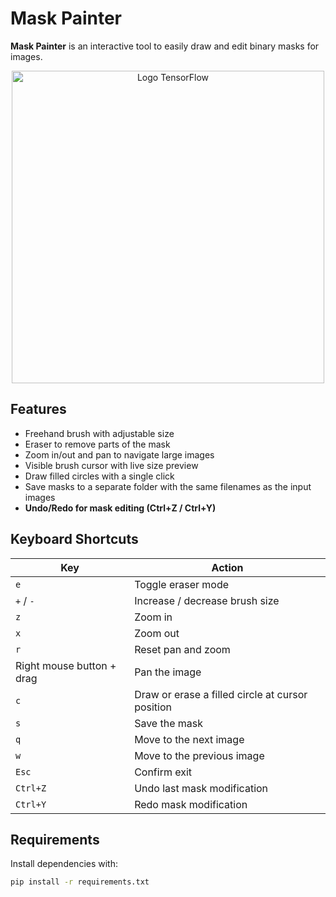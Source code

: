 # Mask Painter

**Mask Painter** is an interactive tool to easily draw and edit binary masks for images.

<p align="center">
  <img src="https://www.sentireascoltare.com/wp-content/uploads/2017/05/twin-peaks-e1494510660493.jpg" alt="Logo TensorFlow" width="500"/>
</p>

## Features

- Freehand brush with adjustable size
- Eraser to remove parts of the mask
- Zoom in/out and pan to navigate large images
- Visible brush cursor with live size preview
- Draw filled circles with a single click
- Save masks to a separate folder with the same filenames as the input images
- **Undo/Redo for mask editing (Ctrl+Z / Ctrl+Y)**

## Keyboard Shortcuts

| Key | Action |
|-----|--------|
| `e` | Toggle eraser mode |
| `+` / `-` | Increase / decrease brush size |
| `z` | Zoom in |
| `x` | Zoom out |
| `r` | Reset pan and zoom |
| Right mouse button + drag | Pan the image |
| `c` | Draw or erase a filled circle at cursor position |
| `s` | Save the mask |
| `q` | Move to the next image |
| `w` | Move to the previous image |
| `Esc` | Confirm exit |
| `Ctrl+Z` | Undo last mask modification |
| `Ctrl+Y` | Redo mask modification |

## Requirements

Install dependencies with:

```bash
pip install -r requirements.txt
